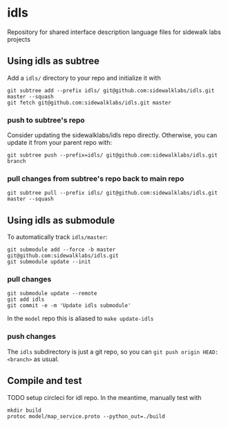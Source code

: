 # idls
Repository for shared interface description language files for sidewalk labs projects

## Using idls as subtree

Add a `idls/` directory to your repo and initialize it with
```
git subtree add --prefix idls/ git@github.com:sidewalklabs/idls.git master --squash
git fetch git@github.com:sidewalklabs/idls.git master
```

### push to subtree's repo
Consider updating the sidewalklabs/idls repo directly. Otherwise, you can update it 
from your parent repo with:
```
git subtree push --prefix=idls/ git@github.com:sidewalklabs/idls.git branch
```

### pull changes from subtree's repo back to main repo
```
git subtree pull --prefix idls/ git@github.com:sidewalklabs/idls.git master --squash
```

## Using idls as submodule

To automatically track `idls/master`:
```
git submodule add --force -b master git@github.com:sidewalklabs/idls.git
git submodule update --init
```

### pull changes
```
git submodule update --remote
git add idls
git commit -e -m 'Update idls submodule'
```
In the `model` repo this is aliased to `make update-idls`

### push changes
The `idls` subdirectory is just a git repo, so you can `git push origin HEAD:<branch>` as usual.

## Compile and test
TODO setup circleci for idl repo. In the meantime, manually test with
```
mkdir build
protoc model/map_service.proto --python_out=./build
```
